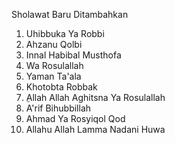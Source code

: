 Sholawat Baru Ditambahkan
1. Uhibbuka Ya Robbi
2. Ahzanu Qolbi
3. Innal Habibal Musthofa
4. Wa Rosulallah
5. Yaman Ta'ala
6. Khotobta Robbak
7. ِAllah Allah Aghitsna Ya Rosulallah
8. A'rif Bihubbillah
9. Ahmad Ya Rosyiqol Qod
10. Allahu Allah Lamma Nadani Huwa

